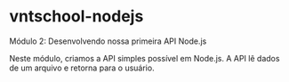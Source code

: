 # vntschool-nodejs

Módulo 2: Desenvolvendo nossa primeira API Node.js

Neste módulo, criamos a API simples possível em Node.js. A API lê dados de um arquivo e retorna para o usuário.